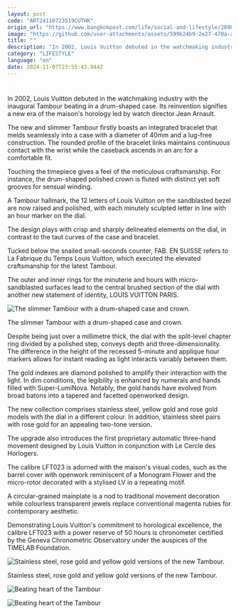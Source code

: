```yaml
---
layout: post
code: "ART24110723519CUTHK"
origin_url: "https://www.bangkokpost.com/life/social-and-lifestyle/2898436/beating-heart-of-the-tambour"
image: "https://github.com/user-attachments/assets/599b24b9-2e27-470a-acb6-fc8df06ea220"
title: ""
description: "In 2002, Louis Vuitton debuted in the watchmaking industry with the inaugural Tambour beating in a drum-shaped case. Its reinvention signifies a new era of the maison"
category: "LIFESTYLE"
language: "en"
date: 2024-11-07T23:55:43.944Z
---
```


# 

In 2002, Louis Vuitton debuted in the watchmaking industry with the inaugural Tambour beating in a drum-shaped case. Its reinvention signifies a new era of the maison's horology led by watch director Jean Arnault.

The new and slimmer Tambour firstly boasts an integrated bracelet that melds seamlessly into a case with a diameter of 40mm and a lug-free construction. The rounded profile of the bracelet links maintains continuous contact with the wrist while the caseback ascends in an arc for a comfortable fit.

Touching the timepiece gives a feel of the meticulous craftsmanship. For instance, the drum-shaped polished crown is fluted with distinct yet soft grooves for sensual winding.

A Tambour hallmark, the 12 letters of Louis Vuitton on the sandblasted bezel are now raised and polished, with each minutely sculpted letter in line with an hour marker on the dial.

The design plays with crisp and sharply delineated elements on the dial, in contrast to the taut curves of the case and bracelet.

Tucked below the snailed small-seconds counter, FAB. EN SUISSE refers to La Fabrique du Temps Louis Vuitton, which executed the elevated craftsmanship for the latest Tambour.

The outer and inner rings for the minuterie and hours with micro-sandblasted surfaces lead to the central brushed section of the dial with another new statement of identity, LOUIS VUITTON PARIS.

![The slimmer Tambour with a drum-shaped case and crown.](https://github.com/user-attachments/assets/a624cb43-94f5-485d-9f3c-a218921d0563)

The slimmer Tambour with a drum-shaped case and crown.

Despite being just over a millimetre thick, the dial with the split-level chapter ring divided by a polished step, conveys depth and three-dimensionality. The difference in the height of the recessed 5-minute and applique hour markers allows for instant reading as light interacts variably between them.

The gold indexes are diamond polished to amplify their interaction with the light. In dim conditions, the legibility is enhanced by numerals and hands filled with Super-LumiNova. Notably, the gold hands have evolved from broad batons into a tapered and facetted openworked design.

The new collection comprises stainless steel, yellow gold and rose gold models with the dial in a different colour. In addition, stainless steel pairs with rose gold for an appealing two-tone version.

The upgrade also introduces the first proprietary automatic three-hand movement designed by Louis Vuitton in conjunction with Le Cercle des Horlogers.

The calibre LFT023 is adorned with the maison's visual codes, such as the barrel cover with openwork reminiscent of a Monogram Flower and the micro-rotor decorated with a stylised LV in a repeating motif.

A circular-grained mainplate is a nod to traditional movement decoration while colourless transparent jewels replace conventional magenta rubies for contemporary aesthetic.

Demonstrating Louis Vuitton's commitment to horological excellence, the calibre LFT023 with a power reserve of 50 hours is chronometer certified by the Geneva Chronometric Observatory under the auspices of the TIMELAB Foundation.

![Stainless steel, rose gold and yellow gold versions of the new Tambour.](https://static.bangkokpost.com/media/content/dcx/2024/11/08/5337836.jpg)

Stainless steel, rose gold and yellow gold versions of the new Tambour.

![Beating heart of the Tambour](https://github.com/user-attachments/assets/41f06251-3569-41c0-8795-ff96bc1fa46a)

![Beating heart of the Tambour](https://github.com/user-attachments/assets/9a7cc540-5922-46ba-adcb-5537fbd770c1)